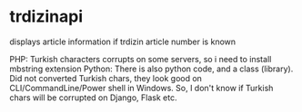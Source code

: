 # trdizinapi
displays article information if trdizin article number is known

 PHP: Turkish characters corrupts on some servers, so i need to install mbstring extension
 Python: There is also python code, and a class (library). Did not converted Turkish chars, they look good on CLI/CommandLine/Power shell in Windows. So, I don't know if Turkish chars will be corrupted on Django, Flask etc.
